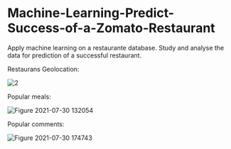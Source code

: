 # Machine-Learning-Predict-Success-of-a-Zomato-Restaurant
Apply machine learning on a restaurante database. Study and analyse the data for prediction of a successful restaurant.


Restaurans Geolocation:

![2](https://user-images.githubusercontent.com/85901822/127760558-a304ada2-9f0e-4684-ab54-51aea961c9e9.PNG)


Popular meals:

![Figure 2021-07-30 132054](https://user-images.githubusercontent.com/85901822/127639410-f28140f6-8e13-4312-b657-9811378cc84f.png)


Popular comments:

![Figure 2021-07-30 174743](https://user-images.githubusercontent.com/85901822/127670696-8753bbde-f271-4e8b-8a48-2b8f1f1b5339.png)




